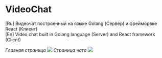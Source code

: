 # VideoChat
[Ru] Видеочат построенный на языке Golang (Сервер) и фрейморвке React (Клиент)<br>
[En] Video chat built in Golang language (Server) and React framework (Client)

<i>Главная страница</i>
<img src="https://sun9-46.userapi.com/impg/j8sRCJNmZxe_PWqh_m7AEnZnP8lqXlkJJ_dFqQ/sThNHNeNXGQ.jpg?size=1280x658&quality=96&sign=126225b8a0df0d38a7dadce15f71d47b&type=album">
<i>Страница чата</i>
<img src="https://sun9-2.userapi.com/impg/urDOdMudD9Rv-zYtuNpqroDAQIabkoLE4eKU9A/CpgyUMpIc2c.jpg?size=1280x658&quality=96&sign=7b8c04e100b4fbb778fa58f20c111e71&type=album">
